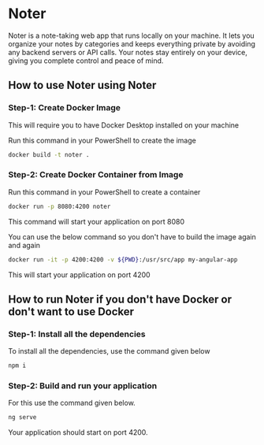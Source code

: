# Noter

Noter is a note-taking web app that runs locally on your machine. It lets you organize your notes by categories and keeps everything private by avoiding any backend servers or API calls. Your notes stay entirely on your device, giving you complete control and peace of mind.

## How to use Noter using Noter

### Step-1: Create Docker Image

This will require you to have Docker Desktop installed on your machine

Run this command in your PowerShell to create the image

```bash
docker build -t noter .
```
### Step-2: Create Docker Container from Image

Run this command in your PowerShell to create a container

```bash
docker run -p 8080:4200 noter 
```
This command will start your application on port 8080

You can use the below command so you don't have to build the image again and again

```bash
docker run -it -p 4200:4200 -v ${PWD}:/usr/src/app my-angular-app
```
This will start your application on port 4200

## How to run Noter if you don't have Docker or don't want to use Docker 

### Step-1: Install all the dependencies

To install all the dependencies, use the command given below

```bash
npm i
```

### Step-2: Build and run your application

For this use the command given below.

```bash
ng serve
```

Your application should start on port 4200.


